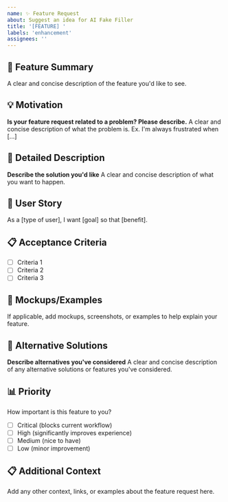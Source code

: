```yaml
---
name: ✨ Feature Request
about: Suggest an idea for AI Fake Filler
title: '[FEATURE] '
labels: 'enhancement'
assignees: ''
---
```


## 🎯 Feature Summary
A clear and concise description of the feature you'd like to see.

## 💡 Motivation
**Is your feature request related to a problem? Please describe.**
A clear and concise description of what the problem is. Ex. I'm always frustrated when [...]

## 📝 Detailed Description
**Describe the solution you'd like**
A clear and concise description of what you want to happen.

## 🔄 User Story
As a [type of user], I want [goal] so that [benefit].

## 📋 Acceptance Criteria
- [ ] Criteria 1
- [ ] Criteria 2
- [ ] Criteria 3

## 🎨 Mockups/Examples
If applicable, add mockups, screenshots, or examples to help explain your feature.

## 🔀 Alternative Solutions
**Describe alternatives you've considered**
A clear and concise description of any alternative solutions or features you've considered.

## 📊 Priority
How important is this feature to you?
- [ ] Critical (blocks current workflow)
- [ ] High (significantly improves experience)
- [ ] Medium (nice to have)
- [ ] Low (minor improvement)

## 📋 Additional Context
Add any other context, links, or examples about the feature request here.